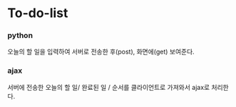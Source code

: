 # To-do-list
### python
오늘의 할 일을 입력하여 서버로 전송한 후(post), 화면에(get) 보여준다.
### ajax
서버에 전송한 오늘의 할 일/ 완료된 일 / 순서를 클라이언트로 가져와서 ajax로 처리한다.
